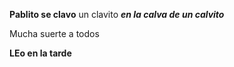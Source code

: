 
**Pablito 
se
clavo**
un
clavito
***en 
la
calva
de
un
calvito***


Mucha suerte a todos 

**LEo en la tarde**